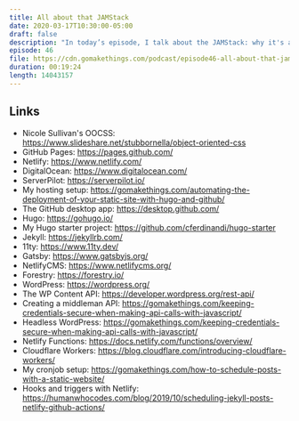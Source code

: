 ```yaml
---
title: All about that JAMStack
date: 2020-03-17T10:30:00-05:00
draft: false
description: "In today’s episode, I talk about the JAMStack: why it's awesome, why it's not, and some resources to get started."
episode: 46
file: https://cdn.gomakethings.com/podcast/episode46-all-about-that-jamstack.mp3
duration: 00:19:24
length: 14043157
---
```


## Links

- Nicole Sullivan's OOCSS: https://www.slideshare.net/stubbornella/object-oriented-css
- GitHub Pages: https://pages.github.com/
- Netlify: https://www.netlify.com/
- DigitalOcean: https://www.digitalocean.com/
- ServerPilot: https://serverpilot.io/
- My hosting setup: https://gomakethings.com/automating-the-deployment-of-your-static-site-with-hugo-and-github/
- The GitHub desktop app: https://desktop.github.com/
- Hugo: https://gohugo.io/
- My Hugo starter project: https://github.com/cferdinandi/hugo-starter
- Jekyll: https://jekyllrb.com/
- 11ty: https://www.11ty.dev/
- Gatsby: https://www.gatsbyjs.org/
- NetlifyCMS: https://www.netlifycms.org/
- Forestry: https://forestry.io/
- WordPress: https://wordpress.org/
- The WP Content API: https://developer.wordpress.org/rest-api/
- Creating a middleman API: https://gomakethings.com/keeping-credentials-secure-when-making-api-calls-with-javascript/
- Headless WordPress: https://gomakethings.com/keeping-credentials-secure-when-making-api-calls-with-javascript/
- Netlify Functions: https://docs.netlify.com/functions/overview/
- Cloudflare Workers: https://blog.cloudflare.com/introducing-cloudflare-workers/
- My cronjob setup: https://gomakethings.com/how-to-schedule-posts-with-a-static-website/
- Hooks and triggers with Netlify: https://humanwhocodes.com/blog/2019/10/scheduling-jekyll-posts-netlify-github-actions/
